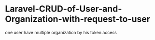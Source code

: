 # Laravel-CRUD-of-User-and-Organization-with-request-to-user
one user have multiple organization by his token access
